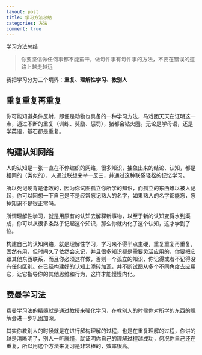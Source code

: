 ```yaml
---
layout: post
title: 学习方法总结
categories: 方法
comment: true
---
```



学习方法总结

>你要坚信做任何事都不能蛮干，做每件事有每件事的方法，不要在错误的道路上越走越远

我把学习分为三个境界：**重复、理解性学习、教别人**

## 重复重复再重复

你可能知道条件反射，即便是动物也具备的一种学习方法，马戏团天天在证明这一点，通过不断的重复（训练、奖励、惩罚），猪都会钻火圈。无论是学母语，还是学英语，基石都是重复。

## 构建认知网络

人的认知是一张一直在不停编织的网络，很多知识，抽象出来的结论、认知，都是相同的（类似的），人通过联想来举一反三，并通过这种联系轻松的记忆学习。

所以死记硬背是低效的，因为你试图孤立你所学的知识，而孤立的东西难以被人记起，你可以回想一下自己是不是经常忘记熟人的名字，如果熟人的名字都能忘，忘掉知识不是很正常吗。

所谓理解性学习，就是用原有的认知去解释新事物，以至于新的认知变得水到渠成，你可以从很多条路子记起这个知识，那么你就内化了这个认知，这才学到了位。

构建自己的认知网络，就是理解性学习，学习来不得半点生硬，重复重复再重复，固然有用，但时间久了依然会忘记，并且很多知识都是需要灵活应用的，你要把它跟其他东西联系，而且你必须这样做，否则一个孤立的知识，你记得或者不记得没有任何区别。在已经构建好的认知上添砖加瓦，并不断试图从多个不同角度去应用它，让它指导你的其他思维和行为，这样才能慢慢内化。

## 费曼学习法

费曼学习法的精髓就是通过教授来强化学习，在教别人的时候你对所学的东西的理解会进一步巩固加深。

其实你教别人的时候就是在进行解构理解的过程，也是在重复理解的过程，你讲的越是清晰明了，别人一听就懂，就证明你自己的理解过程越成功，何况你自己还在重复，所以用这个方法来复习是非常棒的，效率很高。
